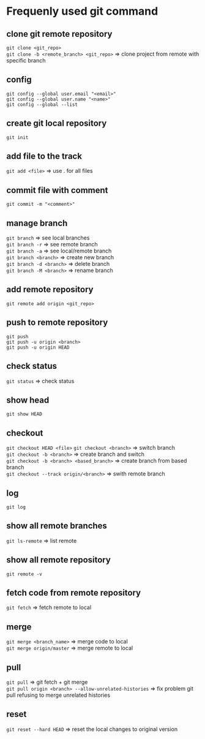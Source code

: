 # Frequenly used git command
## clone git remote repository
`git clone <git_repo>`<br>
`git clone -b <remote_branch> <git_repo>`   => clone project from remote with specific branch

## config
`git config --global user.email "<email>"`<br>
`git config --global user.name "<name>"` <br>
`git config --global --list`<br>

## create git local repository
`git init`

## add file to the track
`git add <file>`            => use . for all files

## commit file with comment
`git commit -m "<comment>"`

## manage branch
`git branch`		        => see local branches<br>
`git branch -r`	            => see remote branch<br>
`git branch -a`	            => see local/remote branch<br>
`git branch <branch>`	    => create new branch<br>
`git branch -d <branch>`	=> delete branch<br>
`git branch -M <branch>`    => rename branch<br>

## add remote repository
`git remote add origin <git_repo>`

## push to remote repository
`git push`                      <br>
`git push -u origin <branch>`   <br>
`git push -u origin HEAD`       <br>

## check status
`git status`		=> check status

## show head
`git show HEAD`

## checkout
`git checkout HEAD <file>`
`git checkout <branch>`	    => switch branch<br>
`git checkout -b <branch>`	=> create branch and switch<br>
`git checkout -b <branch> <based_branch>`	=> create branch from based branch<br>
`git checkout --track origin/<branch>`	=> swith remote branch

## log
`git log`

## show all remote branches
`git ls-remote`	=> list remote

## show all remote repository
`git remote -v`

## fetch code from remote repository
`git fetch`	=> fetch remote to local

## merge
`git merge <branch_name>` => merge code to local<br>
`git merge origin/master` => merge remote to local<br>

## pull
`git pull`				=> git fetch + git merge<br>
`git pull origin <branch> --allow-unrelated-histories`	=> fix problem git pull refusing to merge unrelated histories

## reset
`git reset --hard HEAD`   => reset the local changes to original version

